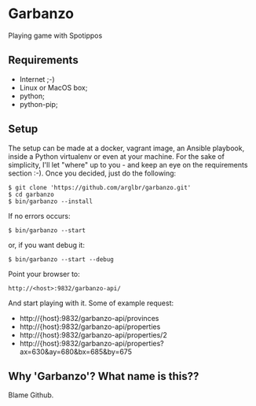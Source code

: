 # Garbanzo
Playing game with Spotippos

Requirements
---------------------
* Internet ;-)
* Linux or MacOS box;
* python;
* python-pip;

Setup
---------------------
The setup can be made at a docker, vagrant image, an Ansible playbook, inside a Python virtualenv or even at your machine. For the sake of simplicity, I'll let "where" up to you - and keep an eye on the requirements section :-). Once you decided, just do the following:
```
$ git clone 'https://github.com/arglbr/garbanzo.git'
$ cd garbanzo
$ bin/garbanzo --install
```
If no errors occurs:
```
$ bin/garbanzo --start 
```
or, if you want debug it:
```
$ bin/garbanzo --start --debug
```
Point your browser to:
```
http://<host>:9832/garbanzo-api/
```
And start playing with it. Some of example request:
* http://{host}:9832/garbanzo-api/provinces
* http://{host}:9832/garbanzo-api/properties
* http://{host}:9832/garbanzo-api/properties/2
* http://{host}:9832/garbanzo-api/properties?ax=630&ay=680&bx=685&by=675

Why 'Garbanzo'? What name is this??
---------------------
Blame Github.

